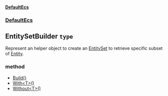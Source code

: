 #### [DefaultEcs](./DefaultEcs.md 'DefaultEcs')
### [DefaultEcs](./DefaultEcs.md#DefaultEcs 'DefaultEcs')
## EntitySetBuilder `type`
Represent an helper object to create an [EntitySet](./DefaultEcs-EntitySet.md 'DefaultEcs.EntitySet') to retrieve specific subset of [Entity](./DefaultEcs-Entity.md 'DefaultEcs.Entity').
### method
- [Build()](./DefaultEcs-EntitySetBuilder-Build().md 'DefaultEcs.EntitySetBuilder.Build()')
- [With&lt;T&gt;()](./DefaultEcs-EntitySetBuilder-With-T-().md 'DefaultEcs.EntitySetBuilder.With&lt;T&gt;()')
- [Without&lt;T&gt;()](./DefaultEcs-EntitySetBuilder-Without-T-().md 'DefaultEcs.EntitySetBuilder.Without&lt;T&gt;()')
